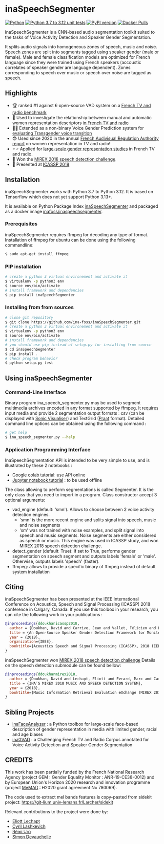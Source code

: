 # inaSpeechSegmenter
[![Python](https://img.shields.io/pypi/pyversions/inaSpeechSegmenter.svg?style=plastic)](https://badge.fury.io/py/inaSpeechSegmenter)
[![Python 3.7 to 3.12 unit tests](https://github.com/ina-foss/inaSpeechSegmenter/actions/workflows/python-package.yml/badge.svg)](https://github.com/ina-foss/inaSpeechSegmenter/actions/workflows/python-package.yml)
[![PyPI version](https://badge.fury.io/py/inaSpeechSegmenter.svg)](https://badge.fury.io/py/inaSpeechSegmenter)
[![Docker Pulls](https://img.shields.io/docker/pulls/inafoss/inaspeechsegmenter)](https://hub.docker.com/r/inafoss/inaspeechsegmenter)

inaSpeechSegmenter is a CNN-based audio segmentation toolkit suited to the tasks of Voice Activity Detection and Speaker Gender Segmentation.


It splits audio signals into homogeneous zones of speech, music and noise.
Speech zones are split into segments tagged using speaker gender (male or female).
Male and female classification models are optimized for French language since they were trained using French speakers (accoustic correlates of speaker gender are language dependent).
Zones corresponding to speech over music or speech over noise are tagged as speech. 


## Highlights
* :trophy: ranked #1 against 6 open-source VAD system on a [French TV and radio benchmark](https://aclanthology.org/2024.lrec-main.785/)
* :star2: Used to investigate the relationship between manual and automatic women representation descriptors [in French TV and radio](https://arxiv.org/abs/2406.10316)
* :transgender_flag: Extended as a non-binary Voice Gender Prediction system for [evaluating Transgender voice transition](https://doi.org/10.21437/Interspeech.2023-1835)
* :sunglasses: Used since 2020 in the annual [French Audivisual Regulation Authority report](https://www.arcom.fr/nos-ressources/etudes-et-donnees/mediatheque/la-representation-des-femmes-la-television-et-la-radio-rapport-sur-lexercice-2023) on women representation in TV and radio!
* :female_sign::male_sign: Applied for [large-scale gender representation studies](http://doi.org/10.18146/2213-0969.2018.jethc156) in French TV and radio.
* :partying_face: Won the [MIREX 2018 speech detection challenge](http://www.music-ir.org/mirex/wiki/2018:Music_and_or_Speech_Detection_Results).
* :rocket: Presented at [ICASSP 2018](https://web.archive.org/web/20200510120139id_/https://hal.archives-ouvertes.fr/hal-01927560/file/ddoukhan_icassp_2018.pdf)

## Installation

inaSpeechSegmenter works with Python 3.7 to Python 3.12. It is based on Tensorflow which does not yet support Python 3.13+.

It is available on Python Package Index [inaSpeechSegmenter](https://pypi.org/project/inaSpeechSegmenter/) and packaged as a docker image [inafoss/inaspeechsegmenter](https://hub.docker.com/r/inafoss/inaspeechsegmenter).


### Prerequisites

inaSpeechSegmenter requires ffmpeg for decoding any type of format.
Installation of ffmpeg for ubuntu can be done using the following commandline:
```bash
$ sudo apt-get install ffmpeg
```

### PIP installation
```bash
# create a python 3 virtual environement and activate it
$ virtualenv -p python3 env
$ source env/bin/activate
# install framework and dependencies
$ pip install inaSpeechSegmenter
```

### Installing from from sources

```bash
# clone git repository
$ git clone https://github.com/ina-foss/inaSpeechSegmenter.git
# create a python 3 virtual environement and activate it
$ virtualenv -p python3 env
$ source env/bin/activate
# install framework and dependencies
# you should use pip instead of setup.py for installing from source
$ cd inaSpeechSegmenter
$ pip install .
# check program behavior
$ python setup.py test
```

## Using inaSpeechSegmenter

### Command-Line Interface
Binary program ina_speech_segmenter.py may be used to segment multimedia archives encoded in any format supported by ffmpeg. It requires input media and provide 2 segmentation output formats : csv (can be displayed with [Sonic Visualiser](https://www.sonicvisualiser.org)) and TextGrid ([Praat](https://www.fon.hum.uva.nl/praat/) format). Detailed command line options can be obtained using the following command :
```bash
# get help
$ ina_speech_segmenter.py --help
```

### Application Programming Interface

InaSpeechSegmentation API is intended to be very simple to use, and is illustrated by these 2 notebooks :
* [Google colab tutorial](https://colab.research.google.com/github/ina-foss/inaSpeechSegmenter/blob/master/tutorials/Demo_INASPeechSegmenter.ipynb): use API online
* [Jupyter notebook tutorial](tutorials/API_Tutorial.ipynb) : to be used offline

The class allowing to perform segmentations is called Segmenter.
It is the only class that you need to import in a program.
Class constructor accept 3 optional arguments:
* vad_engine (default: 'smn'). Allows to choose between 2 voice activity detection engines.
  * 'smn' is the more recent engine and splits signal into speech, music and noise segments
  * 'sm' was not trained with noise examples, and split signal into speech and music segments. Noise segments are either considered as speech or music. This engine was used in ICASSP study, and won MIREX 2018 speech detection challenge.
* detect_gender (default: True): if set to True, performs gender segmentation on speech segment and outputs labels 'female' or 'male'. Otherwise, outputs labels 'speech' (faster).
* ffmpeg: allows to provide a specific binary of ffmpeg instead of default system installation



## Citing

inaSpeechSegmenter has been presented at the IEEE International Conference on Acoustics, Speech and Signal Processing (ICASSP) 2018 conference in Calgary, Canada. If you use this toolbox in your research, you can cite the following work in your publications :


```bibtex
@inproceedings{ddoukhanicassp2018,
  author = {Doukhan, David and Carrive, Jean and Vallet, Félicien and Larcher, Anthony and Meignier, Sylvain},
  title = {An Open-Source Speaker Gender Detection Framework for Monitoring Gender Equality},
  year = {2018},
  organization={IEEE},
  booktitle={Acoustics Speech and Signal Processing (ICASSP), 2018 IEEE International Conference on}
}
```

inaSpeechSegmenter won [MIREX 2018 speech detection challenge](http://www.music-ir.org/mirex/wiki/2018:Music_and_or_Speech_Detection_Results)
Details on the speech detection submodule can be found bellow:

```bibtex
@inproceedings{ddoukhanmirex2018,
  author = {Doukhan, David and Lechapt, Eliott and Evrard, Marc and Carrive, Jean},
  title = {INA’S MIREX 2018 MUSIC AND SPEECH DETECTION SYSTEM},
  year = {2018},
  booktitle={Music Information Retrieval Evaluation eXchange (MIREX 2018)}
}
```

## Sibling Projects

* [inaFaceAnalyzer](https://github.com/ina-foss/inaFaceAnalyzer) : a Python toolbox for large-scale face-based description of gender representation in media with limited gender, racial and age biases
* [inaGVAD](https://github.com/ina-foss/InaGVAD) : a Challenging French TV and Radio Corpus annotated for Voice Activity Detection and Speaker Gender Segmentation


## CREDITS

This work has been partially funded by the French National Research Agency (project GEM : Gender Equality Monitor : ANR-19-CE38-0012) and by European Union's Horizon 2020 research and innovation programme (project [MeMAD](https://memad.eu) : H2020 grant agreement No 780069).

The code used to extract mel bands features is copy-pasted from sidekit project:
https://git-lium.univ-lemans.fr/Larcher/sidekit

Relevant contributions to the project were done by:
* [Eliott Lechapt](https://github.com/elechapt)
* [Cyril Lashkevich](https://github.com/notorca)
* [Rémi Uro](https://github.com/r-uro)
* [Simon Devauchelle](https://github.com/simonD3V)
